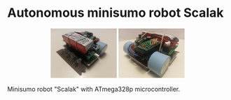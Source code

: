 # Autonomous minisumo robot Scalak

<p align="center">
  <img src="/docs/raport/images_overall/scalak_photo1.jpg" width="30%" />
  <img src="/docs/raport/images_overall/scalak_photo2.jpg" width="30%" />
</p>

Minisumo robot "Scalak" with ATmega328p microcontroller.
